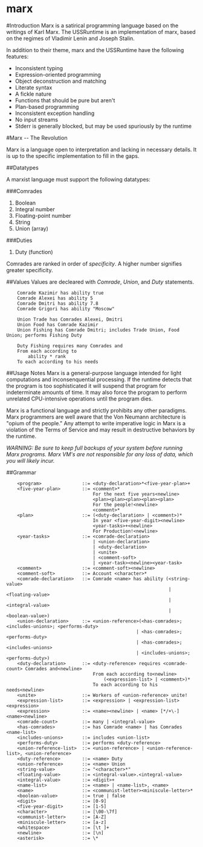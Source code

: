 marx
====

#Introduction
Marx is a satirical programming language based on the writings of Karl Marx.
The USSRuntime is an implementation of marx, based on the regimes of Vladimir Lenin and Joseph Stalin.

In addition to their theme, marx and the USSRuntime have the following features:

* Inconsistent typing
* Expression-oriented programming
* Object deconstruction and matching
* Literate syntax
* A fickle nature
* Functions that should be pure but aren't
* Plan-based programming
* Inconsistent exception handling
* No input streams
* Stderr is generally blocked, but may be used spuriously by the runtime


#Marx -- The Revolution

Marx is a language open to interpretation and lacking in necessary details.  It is up to the specific implementation to fill in the gaps.

##Datatypes

A marxist language must support the following datatypes:

###Comrades

1. Boolean
1. Integral number
1. Floating-point number
1. String
1. Union (array)

###Duties
1. Duty (function)

Comrades are ranked in order of *specificity*.  A higher number signifies greater specificity.

##Values
Values are decleared with *Comrade*, *Union*, and *Duty* statements.

```
    Comrade Kazimir has ability true
    Comrade Alexei has ability 5
    Comrade Dmitri has ability 7.8
    Comrade Grigori has ability "Moscow"

    Union Trade has Comrades Alexei, Dmitri
    Union Food has Comrade Kazimir
    Union Fishing has Comrade Dmitri; includes Trade Union, Food Union; performs Fishing Duty

    Duty Fishing requires many Comrades and
    From each according to
        ability * rank
    To each according to his needs
```
##Usage Notes
Marx is a general-purpose language intended for light computations and inconsenquential processing. If the runtime detects that the program is too sophisticated it will suspend that program for indeterminate amounts of time. It may also force the program to perform unrelated CPU-intensive operations until the program dies.

Marx is a functional language and strictly prohibits any other paradigms. Marx programmers are well aware that the Von Neumann architecture is "opium of the people." Any attempt to write imperative logic in Marx is a violation of the Terms of Service and may result in destructive behaviors by the runtime.


*WARNING: Be sure to keep full backups of your system before running Marx programs. Marx VM's are not responsible for any loss of data, which you will likely incur.*

##Grammar

```
    <program>               ::= <duty-declaration>*<five-year-plan>+
    <five-year-plan>        ::= <comment>* 
                                For the next five years<newline>
                                <plan><plan><plan><plan><plan>
                                For the people!<newline>
                                <comment>*
    <plan>                  ::= (<duty-declaration> | <comment>)*
                                In year <five-year-digit><newline> 
                                <year-tasks>+<newline>
                                For Production!<newline>
    <year-tasks>            ::= <comrade-declaration> 
                                | <union-declaration>
                                | <duty-declaration>
                                | <unite>
                                | <comment-soft>
                                | <year-task><newline><year-task>
    <comment>               ::= <comment-soft><newline>
    <comment-soft>          ::= Account <character>*
    <comrade-declaration>   ::= Comrade <name> has ability (<string-value> 
                                                            | <floating-value> 
                                                            | <integral-value> 
                                                            | <boolean-value>)
    <union-declaration>     ::= <union-reference>(<has-comrades>; <includes-unions>; <performs-duty>
                                                | <has-comrades>; <performs-duty>
                                                | <has-comrades>; <includes-unions>
                                                | <includes-unions>; <performs-duty>)
    <duty-declaration>      ::= <duty-reference> requires <comrade-count> Comrades and<newline>
                                From each according to<newline>
                                    (<expression-list> | <comment>)*
                                To each according to his needs<newline>
    <unite>                 ::= Workers of <union-reference> unite!
    <expression-list>       ::= <expression> | <expression-list><expression>
    <expression>            ::= <name><newline> | <name> [*/+\-] <name><newline>
    <comrade-count>         ::= many | <integral-value>
    <has-comrades>          ::= has Comrade <name> | has Comrades <name-list>
    <includes-unions>       ::= includes <union-list>
    <performs-duty>         ::= performs <duty-reference>
    <union-reference-list>  ::= <union-reference> | <union-reference-list>, <union-reference>
    <duty-reference>        ::= <name> Duty
    <union-reference>       ::= <name> Union
    <string-value>          ::= "<character>*"
    <floating-value>        ::= <integral-value>.<integral-value>
    <integral-value>        ::= <digit>+
    <name-list>             ::= <name> | <name-list>, <name>
    <name>                  ::= <communist-letter><miniscule-letter>*
    <boolean-value>         ::= true | false
    <digit>                 ::= [0-9]
    <five-year-digit>       ::= [1-5]
    <character>             ::= [\00-\7f]
    <communist-letter>      ::= [A-Z]
    <miniscule-letter>      ::= [a-z]
    <whitespace>            ::= [\t ]+
    <newline>               ::= [\n]
    <asterisk>              ::= \*
